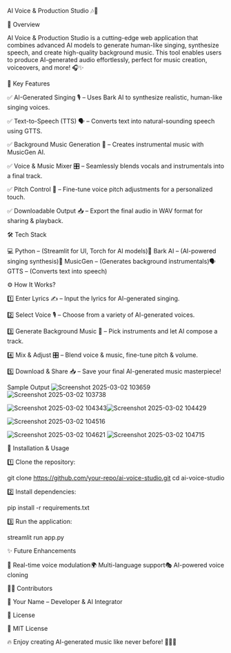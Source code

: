 AI Voice & Production Studio 🎶🎤



🌟 Overview


AI Voice & Production Studio is a cutting-edge web application that combines advanced AI models to generate human-like singing, synthesize speech, and create high-quality background music. This tool enables users to produce AI-generated audio effortlessly, perfect for music creation, voiceovers, and more! 🎧✨




🚀 Key Features

✅ AI-Generated Singing 🎙️ – Uses Bark AI to synthesize realistic, human-like singing voices.

✅ Text-to-Speech (TTS) 🗣️ – Converts text into natural-sounding speech using GTTS.

✅ Background Music Generation 🎼 – Creates instrumental music with MusicGen AI.

✅ Voice & Music Mixer 🎛️ – Seamlessly blends vocals and instrumentals into a final track.

✅ Pitch Control 🔄 – Fine-tune voice pitch adjustments for a personalized touch.

✅ Downloadable Output 📥 – Export the final audio in WAV format for sharing & playback.





🛠️ Tech Stack

💻 Python – (Streamlit for UI, Torch for AI models)🎤 Bark AI – (AI-powered singing synthesis)🎵 MusicGen – (Generates background instrumentals)🗣️ GTTS – (Converts text into speech)





⚙️ How It Works?

1️⃣ Enter Lyrics ✍️ – Input the lyrics for AI-generated singing.

2️⃣ Select Voice 🎙️ – Choose from a variety of AI-generated voices.

3️⃣ Generate Background Music 🎼 – Pick instruments and let AI compose a track.

4️⃣ Mix & Adjust 🎛️ – Blend voice & music, fine-tune pitch & volume.

5️⃣ Download & Share 📥 – Save your final AI-generated music masterpiece!


Sample Output
![Screenshot 2025-03-02 103659](https://github.com/user-attachments/assets/c6dadedc-9f5e-42ed-9f84-1e4a8ddaacf9)
![Screenshot 2025-03-02 103738](https://github.com/user-attachments/assets/d445ca9d-9550-4d63-9fc6-1c7940bfa3ee)

![Screenshot 2025-03-02 104343](https://github.com/user-attachments/assets/7a070bba-dbe4-496d-8061-7ebb3c302310)![Screenshot 2025-03-02 104429](https://github.com/user-attachments/assets/9a588ae9-3646-4f33-b0ea-198fff292e1d)

![Screenshot 2025-03-02 104516](https://github.com/user-attachments/assets/ee6c9f8c-6ae7-457c-b802-62c473d23deb)


![Screenshot 2025-03-02 104621](https://github.com/user-attachments/assets/e6e39464-af51-4971-90f7-284bad58f4b9)
![Screenshot 2025-03-02 104715](https://github.com/user-attachments/assets/01ed44d7-6fb6-42da-a1a5-62fc1558906b)





🔧 Installation & Usage

1️⃣ Clone the repository:

 git clone https://github.com/your-repo/ai-voice-studio.git
 cd ai-voice-studio

2️⃣ Install dependencies:

 pip install -r requirements.txt

3️⃣ Run the application:

 streamlit run app.py







✨ Future Enhancements

🚀 Real-time voice modulation🌍 Multi-language support🎭 AI-powered voice cloning






👨‍💻 Contributors

🎤 Your Name – Developer & AI Integrator






📜 License

🔖 MIT License

🔥 Enjoy creating AI-generated music like never before! 🎵🎶🚀

